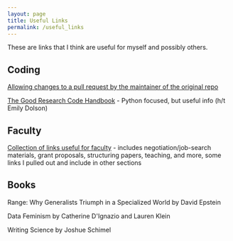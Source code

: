 ```yaml
---
layout: page
title: Useful Links
permalink: /useful_links
---
```


These are links that I think are useful for myself and possibly others.

## Coding

[Allowing changes to a pull request by the maintainer of the original repo](https://docs.github.com/en/pull-requests/collaborating-with-pull-requests/working-with-forks/allowing-changes-to-a-pull-request-branch-created-from-a-fork)

[The Good Research Code Handbook](https://goodresearch.dev/index.html) - Python focused, but useful info (h/t Emily Dolson)

## Faculty
[Collection of links useful for faculty](https://github.com/crazyhottommy/The-world-of-faculty) - includes negotiation/job-search materials, grant proposals, structuring papers, teaching, and more, some links I pulled out and include in other sections

## Books

Range: Why Generalists Triumph in a Specialized World by David Epstein 

Data Feminism by Catherine D'Ignazio and Lauren Klein

Writing Science by Joshue Schimel

